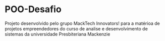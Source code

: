 # POO-Desafio
Projeto desenvolvido pelo grupo MackTech Innovators! para a matérioa de projetos empreendedores do curso de analise e desenvolvimento de sistemas da universidade Presbiteriana Mackenzie
